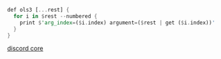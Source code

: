 
```rust
def ols3 [...rest] {
  for i in $rest --numbered {
    print $'arg_index=($i.index) argument=($rest | get ($i.index))'
  }
}
```

[discord core](https://discord.com/channels/601130461678272522/683070703716925568/954722216120057867)
